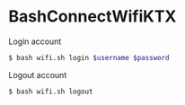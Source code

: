 # BashConnectWifiKTX

Login account
```sh
$ bash wifi.sh login $username $password
```
Logout account
```sh
$ bash wifi.sh logout
```
